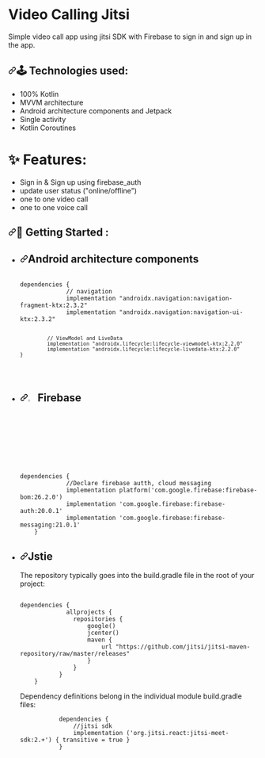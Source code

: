 # Video Calling Jitsi
Simple video call app using jitsi SDK with Firebase to sign in and sign up in the app.
<br>
<h2><a id="user-content--features" class="anchor" aria-hidden="true" href="#-features"><svg class="octicon octicon-link" viewBox="0 0 16 16" version="1.1" width="16" height="16" aria-hidden="true"><path fill-rule="evenodd" d="M7.775 3.275a.75.75 0 001.06 1.06l1.25-1.25a2 2 0 112.83 2.83l-2.5 2.5a2 2 0 01-2.83 0 .75.75 0 00-1.06 1.06 3.5 3.5 0 004.95 0l2.5-2.5a3.5 3.5 0 00-4.95-4.95l-1.25 1.25zm-4.69 9.64a2 2 0 010-2.83l2.5-2.5a2 2 0 012.83 0 .75.75 0 001.06-1.06 3.5 3.5 0 00-4.95 0l-2.5 2.5a3.5 3.5 0 004.95 4.95l1.25-1.25a.75.75 0 00-1.06-1.06l-1.25 1.25a2 2 0 01-2.83 0z"></path></svg></a><a id="user-content--features" href="#-features"></a><g-emoji class="g-emoji" alias="sparkles" fallback-src="https://github.githubassets.com/images/icons/emoji/unicode/2728.png">🕹</g-emoji> Technologies used:</h2>

<ul>
<li>100% Kotlin</li>
<li>MVVM architecture</li>
<li>Android architecture components and Jetpack</li>
<li>Single activity</li>
<li>Kotlin Coroutines</li>
</ul>

# ✨ Features:
<ul>
<li>Sign in & Sign up using firebase_auth</li>
<li>update user status ("online/offline")</li>
<li>one to one video call</li>
<li>one to one voice call</li>
</ul>


<h2><a id="user-content-soon-new-features-and-bugs-will-be-fixed-on-the-next-update-very-soon-" class="anchor" aria-hidden="true" href="#soon-new-features-and-bugs-will-be-fixed-on-the-next-update-very-soon-"><svg class="octicon octicon-link" viewBox="0 0 16 16" version="1.1" width="16" height="16" aria-hidden="true"><path fill-rule="evenodd" d="M7.775 3.275a.75.75 0 001.06 1.06l1.25-1.25a2 2 0 112.83 2.83l-2.5 2.5a2 2 0 01-2.83 0 .75.75 0 00-1.06 1.06 3.5 3.5 0 004.95 0l2.5-2.5a3.5 3.5 0 00-4.95-4.95l-1.25 1.25zm-4.69 9.64a2 2 0 010-2.83l2.5-2.5a2 2 0 012.83 0 .75.75 0 001.06-1.06 3.5 3.5 0 00-4.95 0l-2.5 2.5a3.5 3.5 0 004.95 4.95l1.25-1.25a.75.75 0 00-1.06-1.06l-1.25 1.25a2 2 0 01-2.83 0z"></path></svg></a><g-emoji class="g-emoji" alias="soon" fallback-src="https://github.githubassets.com/images/icons/emoji/unicode/1f51c.png">🎉</g-emoji> Getting Started</em> :</h2>

<ul>
<li>
<h2><a id="user-content-android-architecture-components" class="anchor" aria-hidden="true" href="#android-architecture-components"><svg class="octicon octicon-link" viewBox="0 0 16 16" version="1.1" width="16" height="16" aria-hidden="true"><path fill-rule="evenodd" d="M7.775 3.275a.75.75 0 001.06 1.06l1.25-1.25a2 2 0 112.83 2.83l-2.5 2.5a2 2 0 01-2.83 0 .75.75 0 00-1.06 1.06 3.5 3.5 0 004.95 0l2.5-2.5a3.5 3.5 0 00-4.95-4.95l-1.25 1.25zm-4.69 9.64a2 2 0 010-2.83l2.5-2.5a2 2 0 012.83 0 .75.75 0 001.06-1.06 3.5 3.5 0 00-4.95 0l-2.5 2.5a3.5 3.5 0 004.95 4.95l1.25-1.25a.75.75 0 00-1.06-1.06l-1.25 1.25a2 2 0 01-2.83 0z"></path></svg></a>Android architecture components</h2>
<pre><code>    
dependencies {  
             // navigation
             implementation "androidx.navigation:navigation-fragment-ktx:2.3.2"
             implementation "androidx.navigation:navigation-ui-ktx:2.3.2"

             // ViewModel and LiveData
             implementation "androidx.lifecycle:lifecycle-viewmodel-ktx:2.2.0"
             implementation "androidx.lifecycle:lifecycle-livedata-ktx:2.2.0"
    }
</code></pre>
</li>

<li>
<h2><a id="user-content-android-architecture-components" class="anchor" aria-hidden="true" href="#android-architecture-components"><svg class="octicon octicon-link" viewBox="0 0 16 16" version="1.1" width="16" height="16" aria-hidden="true"><path fill-rule="evenodd" d="M7.775 3.275a.75.75 0 001.06 1.06l1.25-1.25a2 2 0 112.83 2.83l-2.5 2.5a2 2 0 01-2.83 0 .75.75 0 00-1.06 1.06 3.5 3.5 0 004.95 0l2.5-2.5a3.5 3.5 0 00-4.95-4.95l-1.25 1.25zm-4.69 9.64a2 2 0 010-2.83l2.5-2.5a2 2 0 012.83 0 .75.75 0 001.06-1.06 3.5 3.5 0 00-4.95 0l-2.5 2.5a3.5 3.5 0 004.95 4.95l1.25-1.25a.75.75 0 00-1.06-1.06l-1.25 1.25a2 2 0 01-2.83 0z"><img width="3%%" src="https://emojis.slackmojis.com/emojis/images/1533724346/4435/firebase.png?1533724346"></path></svg></a> Firebase</h2>
<pre><code>    
dependencies {  
             //Declare firebase autth, cloud messaging
             implementation platform('com.google.firebase:firebase-bom:26.2.0')
             implementation 'com.google.firebase:firebase-auth:20.0.1'
             implementation 'com.google.firebase:firebase-messaging:21.0.1'
    }
</code></pre>
</li>

<li>
<h2><a id="user-content-android-architecture-components" class="anchor" aria-hidden="true" href="#android-architecture-components"><svg class="octicon octicon-link" viewBox="0 0 16 16" version="1.1" width="16" height="16" aria-hidden="true"><path fill-rule="evenodd" d="M7.775 3.275a.75.75 0 001.06 1.06l1.25-1.25a2 2 0 112.83 2.83l-2.5 2.5a2 2 0 01-2.83 0 .75.75 0 00-1.06 1.06 3.5 3.5 0 004.95 0l2.5-2.5a3.5 3.5 0 00-4.95-4.95l-1.25 1.25zm-4.69 9.64a2 2 0 010-2.83l2.5-2.5a2 2 0 012.83 0 .75.75 0 001.06-1.06 3.5 3.5 0 00-4.95 0l-2.5 2.5a3.5 3.5 0 004.95 4.95l1.25-1.25a.75.75 0 00-1.06-1.06l-1.25 1.25a2 2 0 01-2.83 0z"></path></svg></a>Jstie</h2>
<p>The repository typically goes into the build.gradle file in the root of your project:</p>
<pre><code>    
dependencies {  
             allprojects {
               repositories {
                   google()
                   jcenter()
                   maven {
                       url "https://github.com/jitsi/jitsi-maven-repository/raw/master/releases"
                   }
               }
           }
    }
</code></pre>
<p>Dependency definitions belong in the individual module build.gradle files:</p>
<pre><code>           dependencies {
               //jitsi sdk
               implementation ('org.jitsi.react:jitsi-meet-sdk:2.+') { transitive = true }
           }
</code></pre>
</li>

</ul>
